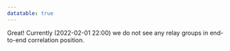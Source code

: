 ```yaml
---
datatable: true
---
```



Great! Currently (2022-02-01 22:00) we do not see any relay groups
in end-to-end correlation position.
